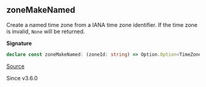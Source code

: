 ## zoneMakeNamed

Create a named time zone from a IANA time zone identifier. If the time zone
is invalid, `None` will be returned.

**Signature**

```ts
declare const zoneMakeNamed: (zoneId: string) => Option.Option<TimeZone.Named>
```

[Source](https://github.com/Effect-TS/effect/tree/main/packages/effect/src/DateTime.ts#L537)

Since v3.6.0